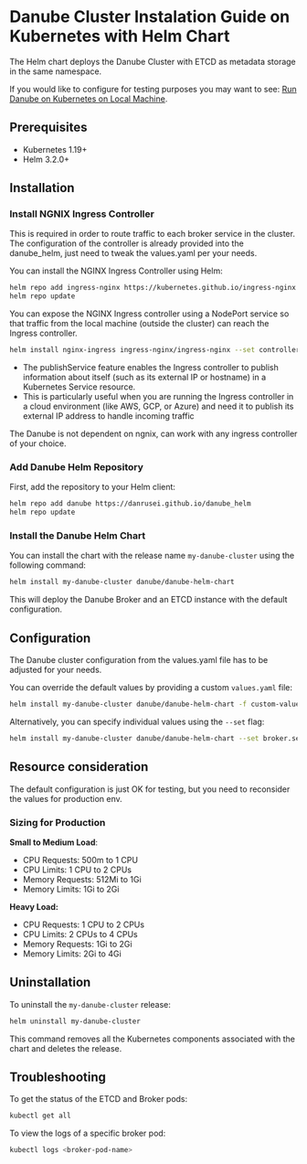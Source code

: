 # Danube Cluster Instalation Guide on Kubernetes with Helm Chart

The Helm chart deploys the Danube Cluster with ETCD as metadata storage in the same namespace.

If you would like to configure for testing purposes you may want to see: [Run Danube on Kubernetes on Local Machine](https://dev-state.com/danube_docs/getting_started/Danube_local_machine_k8s/).

## Prerequisites

- Kubernetes 1.19+
- Helm 3.2.0+

## Installation

### Install NGNIX Ingress Controller

This is required in order to route traffic to each broker service in the cluster. The configuration of the controller is already provided into the danube_helm, just need to tweak the values.yaml per your needs.

You can install the NGINX Ingress Controller using Helm:

```bash
helm repo add ingress-nginx https://kubernetes.github.io/ingress-nginx
helm repo update
```

You can expose the NGINX Ingress controller using a NodePort service so that traffic from the local machine (outside the cluster) can reach the Ingress controller.

```bash
helm install nginx-ingress ingress-nginx/ingress-nginx --set controller.publishService.enabled=true
```

- The publishService feature enables the Ingress controller to publish information about itself (such as its external IP or hostname) in a Kubernetes Service resource.
- This is particularly useful when you are running the Ingress controller in a cloud environment (like AWS, GCP, or Azure) and need it to publish its external IP address to handle incoming traffic

The Danube is not dependent on ngnix, can work with any ingress controller of your choice.

### Add Danube Helm Repository

First, add the repository to your Helm client:

```sh
helm repo add danube https://danrusei.github.io/danube_helm
helm repo update
```

### Install the Danube Helm Chart

You can install the chart with the release name `my-danube-cluster` using the following command:

```sh
helm install my-danube-cluster danube/danube-helm-chart
```

This will deploy the Danube Broker and an ETCD instance with the default configuration.

## Configuration

The Danube cluster configuration from the values.yaml file has to be adjusted for your needs.

You can override the default values by providing a custom `values.yaml` file:

```sh
helm install my-danube-cluster danube/danube-helm-chart -f custom-values.yaml
```

Alternatively, you can specify individual values using the `--set` flag:

```sh
helm install my-danube-cluster danube/danube-helm-chart --set broker.service.type="ClusterIP"
```

## Resource consideration

The default configuration is just OK for testing, but you need to reconsider the values for production env.

### Sizing for Production

**Small to Medium Load**:

- CPU Requests: 500m to 1 CPU
- CPU Limits: 1 CPU to 2 CPUs
- Memory Requests: 512Mi to 1Gi
- Memory Limits: 1Gi to 2Gi

**Heavy Load:**

- CPU Requests: 1 CPU to 2 CPUs
- CPU Limits: 2 CPUs to 4 CPUs
- Memory Requests: 1Gi to 2Gi
- Memory Limits: 2Gi to 4Gi

## Uninstallation

To uninstall the `my-danube-cluster` release:

```sh
helm uninstall my-danube-cluster
```

This command removes all the Kubernetes components associated with the chart and deletes the release.

## Troubleshooting

To get the status of the ETCD and Broker pods:

```sh
kubectl get all
```

To view the logs of a specific broker pod:

```sh
kubectl logs <broker-pod-name>
```
